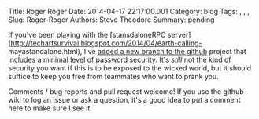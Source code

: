Title: Roger Roger
Date: 2014-04-17 22:17:00.001
Category: blog
Tags: , , , 
Slug: Roger-Roger
Authors: Steve Theodore
Summary: pending

If you've been playing with the [stansdaloneRPC
server](http://techartsurvival.blogspot.com/2014/04/earth-calling-
mayastandalone.html), I've [added a new branch to the
github](https://github.com/theodox/standaloneRPC/tree/more-secure) project
that includes a minimal level of password security. It's _still_ not the kind
of security you want if this is to be exposed to the wicked world, but it
should suffice to keep you free from teammates who want to prank you.  
  
Comments / bug reports and pull request welcome!  If you use the github wiki
to log an issue or ask a question, it's a good idea to put a comment here to
make sure I see it.  
  


